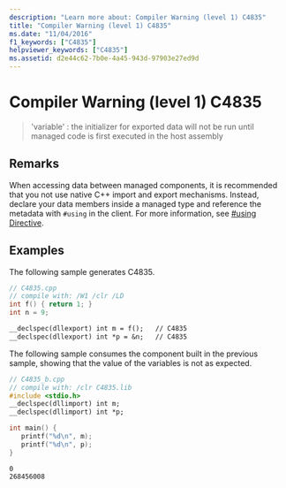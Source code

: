 ```yaml
---
description: "Learn more about: Compiler Warning (level 1) C4835"
title: "Compiler Warning (level 1) C4835"
ms.date: "11/04/2016"
f1_keywords: ["C4835"]
helpviewer_keywords: ["C4835"]
ms.assetid: d2e44c62-7b0e-4a45-943d-97903e27ed9d
---
```

# Compiler Warning (level 1) C4835

> 'variable' : the initializer for exported data will not be run until managed code is first executed in the host assembly

## Remarks

When accessing data between managed components, it is recommended that you not use native C++ import and export mechanisms. Instead, declare your data members inside a managed type and reference the metadata with `#using` in the client. For more information, see [#using Directive](../../preprocessor/hash-using-directive-cpp.md).

## Examples

The following sample generates C4835.

```cpp
// C4835.cpp
// compile with: /W1 /clr /LD
int f() { return 1; }
int n = 9;

__declspec(dllexport) int m = f();   // C4835
__declspec(dllexport) int *p = &n;   // C4835
```

The following sample consumes the component built in the previous sample, showing that the value of the variables is not as expected.

```cpp
// C4835_b.cpp
// compile with: /clr C4835.lib
#include <stdio.h>
__declspec(dllimport) int m;
__declspec(dllimport) int *p;

int main() {
   printf("%d\n", m);
   printf("%d\n", p);
}
```

```Output
0
268456008
```
